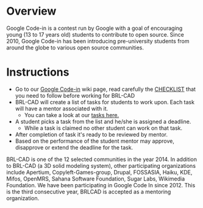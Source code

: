 # Overview

Google Code-in is a contest run by Google with a goal of encouraging
young (13 to 17 years old) students to contribute to open source. Since
2010, Google Code-in has been introducing pre-university students from
around the globe to various open source communities.

# Instructions

-   Go to our [Google Code-in](Deuces "wikilink") wiki page, read
    carefully the [CHECKLIST](Google_Code_In/Checklist/2014 "wikilink")
    that you need to follow before working for BRL-CAD
-   BRL-CAD will create a list of tasks for students to work upon. Each
    task will have a mentor associated with it.
    -   You can take a look at our [tasks here.](Deuces "wikilink")
-   A student picks a task from the list and he/she is assigned a
    deadline.
    -   While a task is claimed no other student can work on that task.
-   After completion of task it's ready to be reviewed by mentor.
-   Based on the performance of the student mentor may approve,
    disapprove or extend the deadline for the task.

BRL-CAD is one of the 12 selected communities in the year 2014. In
addition to BRL-CAD (a 3D solid modeling system), other participating
organizations include Apertium, Copyleft-Games-group, Drupal, FOSSASIA,
Haiku, KDE, Mifos, OpenMRS, Sahana Software Foundation, Sugar Labs,
Wikimedia Foundation. We have been participating in Google Code In since
2012. This is the third consecutive year, BRLCAD is accepted as a
mentoring organization.